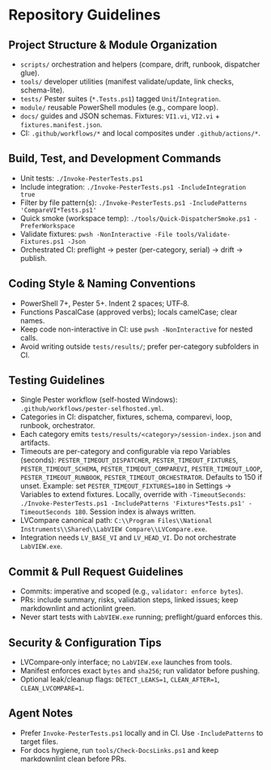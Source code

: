 # Repository Guidelines

## Project Structure & Module Organization

- `scripts/` orchestration and helpers (compare, drift, runbook, dispatcher glue).
- `tools/` developer utilities (manifest validate/update, link checks, schema-lite).
- `tests/` Pester suites (`*.Tests.ps1`) tagged `Unit`/`Integration`.
- `module/` reusable PowerShell modules (e.g., compare loop).
- `docs/` guides and JSON schemas. Fixtures: `VI1.vi`, `VI2.vi` + `fixtures.manifest.json`.
- CI: `.github/workflows/*` and local composites under `.github/actions/*`.

## Build, Test, and Development Commands

- Unit tests: `./Invoke-PesterTests.ps1`
- Include integration: `./Invoke-PesterTests.ps1 -IncludeIntegration true`
- Filter by file pattern(s): `./Invoke-PesterTests.ps1 -IncludePatterns 'CompareVI*Tests.ps1'`
- Quick smoke (workspace temp): `./tools/Quick-DispatcherSmoke.ps1 -PreferWorkspace`
- Validate fixtures: `pwsh -NonInteractive -File tools/Validate-Fixtures.ps1 -Json`
- Orchestrated CI: preflight → pester (per-category, serial) → drift → publish.

## Coding Style & Naming Conventions

- PowerShell 7+, Pester 5+. Indent 2 spaces; UTF‑8.
- Functions PascalCase (approved verbs); locals camelCase; clear names.
- Keep code non-interactive in CI: use `pwsh -NonInteractive` for nested calls.
- Avoid writing outside `tests/results/`; prefer per-category subfolders in CI.

## Testing Guidelines

- Single Pester workflow (self-hosted Windows): `.github/workflows/pester-selfhosted.yml`.
- Categories in CI: dispatcher, fixtures, schema, comparevi, loop, runbook, orchestrator.
- Each category emits `tests/results/<category>/session-index.json` and artifacts.
- Timeouts are per-category and configurable via repo Variables (seconds):
  `PESTER_TIMEOUT_DISPATCHER`, `PESTER_TIMEOUT_FIXTURES`, `PESTER_TIMEOUT_SCHEMA`,
  `PESTER_TIMEOUT_COMPAREVI`, `PESTER_TIMEOUT_LOOP`, `PESTER_TIMEOUT_RUNBOOK`,
  `PESTER_TIMEOUT_ORCHESTRATOR`. Defaults to 150 if unset.
  Example: set `PESTER_TIMEOUT_FIXTURES=180` in Settings → Variables to extend fixtures.
  Locally, override with `-TimeoutSeconds`:
  `./Invoke-PesterTests.ps1 -IncludePatterns 'Fixtures*Tests.ps1' -TimeoutSeconds 180`.
  Session index is always written.
- LVCompare canonical path: `C:\\Program Files\\National Instruments\\Shared\\LabVIEW Compare\\LVCompare.exe`.
- Integration needs `LV_BASE_VI` and `LV_HEAD_VI`. Do not orchestrate `LabVIEW.exe`.

## Commit & Pull Request Guidelines

- Commits: imperative and scoped (e.g., `validator: enforce bytes`).
- PRs: include summary, risks, validation steps, linked issues; keep markdownlint and actionlint green.
- Never start tests with `LabVIEW.exe` running; preflight/guard enforces this.

## Security & Configuration Tips

- LVCompare‑only interface; no `LabVIEW.exe` launches from tools.
- Manifest enforces exact `bytes` and `sha256`; run validator before pushing.
- Optional leak/cleanup flags: `DETECT_LEAKS=1`, `CLEAN_AFTER=1`, `CLEAN_LVCOMPARE=1`.

## Agent Notes

- Prefer `Invoke-PesterTests.ps1` locally and in CI. Use `-IncludePatterns` to target files.
- For docs hygiene, run `tools/Check-DocsLinks.ps1` and keep markdownlint clean before PRs.
